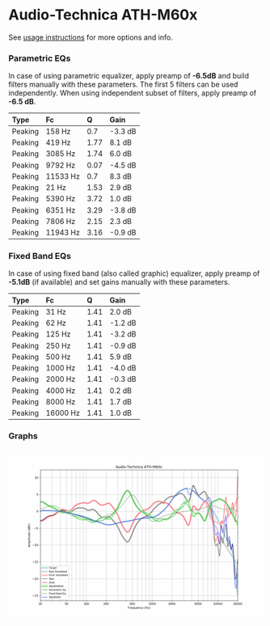 # Audio-Technica ATH-M60x
See [usage instructions](https://github.com/jaakkopasanen/AutoEq#usage) for more options and info.

### Parametric EQs
In case of using parametric equalizer, apply preamp of **-6.5dB** and build filters manually
with these parameters. The first 5 filters can be used independently.
When using independent subset of filters, apply preamp of **-6.5 dB**.

| Type    | Fc       |    Q | Gain    |
|:--------|:---------|:-----|:--------|
| Peaking | 158 Hz   | 0.7  | -3.3 dB |
| Peaking | 419 Hz   | 1.77 | 8.1 dB  |
| Peaking | 3085 Hz  | 1.74 | 6.0 dB  |
| Peaking | 9792 Hz  | 0.07 | -4.5 dB |
| Peaking | 11533 Hz | 0.7  | 8.3 dB  |
| Peaking | 21 Hz    | 1.53 | 2.9 dB  |
| Peaking | 5390 Hz  | 3.72 | 1.0 dB  |
| Peaking | 6351 Hz  | 3.29 | -3.8 dB |
| Peaking | 7806 Hz  | 2.15 | 2.3 dB  |
| Peaking | 11943 Hz | 3.16 | -0.9 dB |

### Fixed Band EQs
In case of using fixed band (also called graphic) equalizer, apply preamp of **-5.1dB**
(if available) and set gains manually with these parameters.

| Type    | Fc       |    Q | Gain    |
|:--------|:---------|:-----|:--------|
| Peaking | 31 Hz    | 1.41 | 2.0 dB  |
| Peaking | 62 Hz    | 1.41 | -1.2 dB |
| Peaking | 125 Hz   | 1.41 | -3.2 dB |
| Peaking | 250 Hz   | 1.41 | -0.9 dB |
| Peaking | 500 Hz   | 1.41 | 5.9 dB  |
| Peaking | 1000 Hz  | 1.41 | -4.0 dB |
| Peaking | 2000 Hz  | 1.41 | -0.3 dB |
| Peaking | 4000 Hz  | 1.41 | 0.2 dB  |
| Peaking | 8000 Hz  | 1.41 | 1.7 dB  |
| Peaking | 16000 Hz | 1.41 | 1.0 dB  |

### Graphs
![](./Audio-Technica%20ATH-M60x.png)